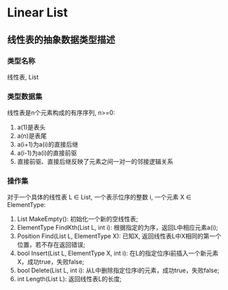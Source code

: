 # Linear List

## 线性表的抽象数据类型描述
### 类型名称
  线性表, List
### 类型数据集
  线性表是n个元素构成的有序序列, n>=0:
  1. a(1)是表头
  2. a(n)是表尾
  3. a(i+1)为a(i)的直接后继
  4. a(i-1)为a(i)的直接前驱
  5. 直接前驱、直接后继反映了元素之间一对一的邻接逻辑关系
### 操作集
  对于一个具体的线性表 L ∈ List, 一个表示位序的整数 i, 一个元素 X ∈ ElementType:
  1. List MakeEmpty(): 初始化一个新的空线性表;
  2. ElementType FindKth(List L, int i): 根据指定的为序，返回L中相应元素a(i);
  3. Position Find(List L, ElementType X): 已知X, 返回线性表L中X相同的第一个位置，若不存在返回错误;
  4. bool Insert(List L, ElementType X, int i): 在L的指定位序i前插入一个新元素X，成功true，失败false;
  5. bool Delete(List L, int i): 从L中删除指定位序i的元素，成功true，失败false;
  6. int Length(List L): 返回线性表L的长度;